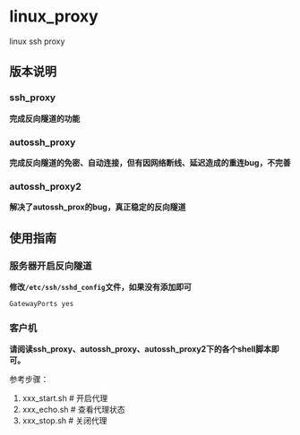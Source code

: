 # linux_proxy
linux ssh proxy




## 版本说明

### ssh_proxy

**完成反向隧道的功能**



### autossh_proxy

**完成反向隧道的免密、自动连接，但有因网络断线、延迟造成的重连bug，不完善**



### autossh_proxy2

**解决了autossh_prox的bug，真正稳定的反向隧道**



## 使用指南

### 服务器开启反向隧道

**修改`/etc/ssh/sshd_config`文件，如果没有添加即可**

```text
GatewayPorts yes
```

### 客户机 

**请阅读ssh_proxy、autossh_proxy、autossh_proxy2下的各个shell脚本即可。**

参考步骤：

1. xxx_start.sh # 开启代理
2. xxx_echo.sh # 查看代理状态
3. xxx_stop.sh # 关闭代理
